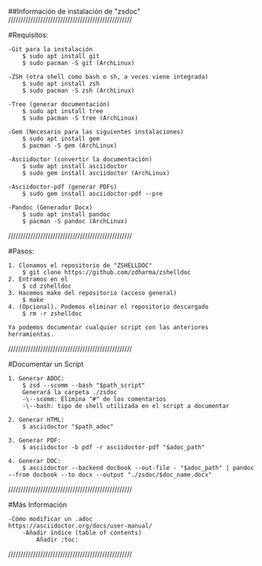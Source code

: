 ##Información de instalación de "zsdoc"
//////////////////////////////////////////////////

#Requisitos:

    -Git para la instalación
        $ sudo apt install git
        $ sudo pacman -S git (ArchLinux)

    -ZSH (otra shell como bash o sh, a veces viene integrada)
        $ sudo apt install zsh
        $ sudo pacman -S zsh (ArchLinux)

    -Tree (generar documentación)
        $ sudo apt install tree
        $ sudo pacman -S tree (ArchLinux)

    -Gem (Necesario para las siguientes instalaciones)
        $ sudo apt install gem
        $ pacman -S gem (ArchLinux)

    -Asciidoctor (convertir la documentación)
        $ sudo apt install asciidoctor
        $ sudo gem install asciidoctor (ArchLinux)

    -Asciidoctor-pdf (generar PDFs)
        $ sudo gem install asciidoctor-pdf --pre

    -Pandoc (Generador Docx)
        $ sudo apt install pandoc
        $ pacman -S pandoc (ArchLinux)

//////////////////////////////////////////////////

#Pasos:

    1. Clonamos el repositorio de "ZSHELLDOC"
        $ git clone https://github.com/zdharma/zshelldoc
    2. Entramos en el
        $ cd zshelldoc
    3. Hacemos make del repositorio (acceso general)
        $ make
    4. (Opcional). Podemos eliminar el repositorio descargado
        $ rm -r zshelldoc

    Ya podemos documentar cualquier script con las anteriores herramientas.

//////////////////////////////////////////////////

#Documentar un Script

    1. Generar ADOC: 
        $ zsd --scomm --bash "$path_script"
        Generará la carpeta ./zsdoc
        -\--scomm: Elimina "#" de los comentarios
        -\--bash: tipo de shell utilizada en el script a documentar

    2. Generar HTML:
        $ asciidoctor "$path_adoc"

    3. Generar PDF:
        $ asciidoctor -b pdf -r asciidoctor-pdf "$adoc_path"

    4. Generar DOC:
        $ asciidoctor --backend docbook --out-file - "$adoc_path" | pandoc --from docbook --to docx --output "./zsdoc/$doc_name.docx"

//////////////////////////////////////////////////

#Más Información

    -Cómo modificar un .adoc
    https://asciidoctor.org/docs/user-manual/
        -Añadir índice (table of contents)
            Añadir :toc:

//////////////////////////////////////////////////